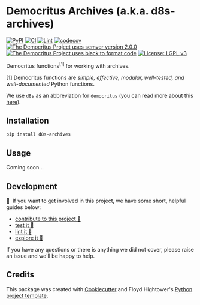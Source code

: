 # Democritus Archives (a.k.a. d8s-archives)

[![PyPI](https://img.shields.io/pypi/v/d8s-archives.svg)](https://pypi.python.org/pypi/d8s-archives)
[![CI](https://github.com/democritus-project/d8s-archives/workflows/CI/badge.svg)](https://github.com/democritus-project/d8s-archives/actions)
[![Lint](https://github.com/democritus-project/d8s-archives/workflows/Lint/badge.svg)](https://github.com/democritus-project/d8s-archives/actions)
[![codecov](https://codecov.io/gh/democritus-project/d8s-archives/branch/main/graph/badge.svg?token=V0WOIXRGMM)](https://codecov.io/gh/democritus-project/d8s-archives)
[![The Democritus Project uses semver version 2.0.0](https://img.shields.io/badge/-semver%20v2.0.0-22bfda)](https://semver.org/spec/v2.0.0.html)
[![The Democritus Project uses black to format code](https://img.shields.io/badge/code%20style-black-000000.svg)](https://github.com/psf/black)
[![License: LGPL v3](https://img.shields.io/badge/License-LGPL%20v3-blue.svg)](https://choosealicense.com/licenses/lgpl-3.0/)

Democritus functions<sup>[1]</sup> for working with archives.

[1] Democritus functions are <i>simple, effective, modular, well-tested, and well-documented</i> Python functions.

We use `d8s` as an abbreviation for `democritus` (you can read more about this [here](https://github.com/democritus-project/roadmap#what-is-d8s)).

## Installation

```
pip install d8s-archives
```

## Usage

Coming soon...

## Development

👋 &nbsp;If you want to get involved in this project, we have some short, helpful guides below:

- [contribute to this project 🥇][contributing]
- [test it 🧪][local-dev]
- [lint it 🧹][local-dev]
- [explore it 🔭][local-dev]

If you have any questions or there is anything we did not cover, please raise an issue and we'll be happy to help.

## Credits

This package was created with [Cookiecutter](https://github.com/audreyr/cookiecutter) and Floyd Hightower's [Python project template](https://github.com/fhightower-templates/python-project-template).

[contributing]: https://github.com/democritus-project/.github/blob/main/CONTRIBUTING.md#contributing-a-pr-
[local-dev]: https://github.com/democritus-project/.github/blob/main/CONTRIBUTING.md#local-development-